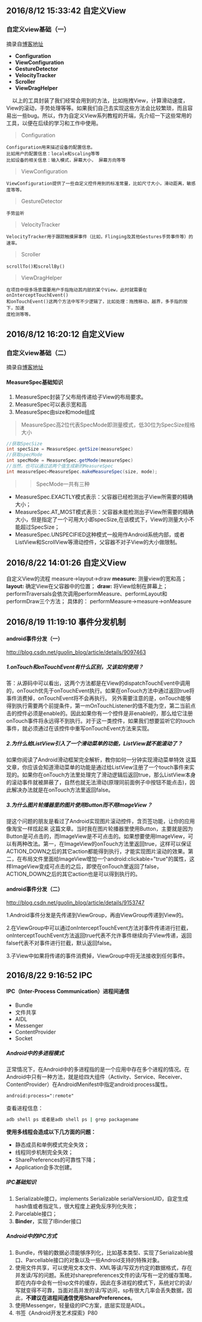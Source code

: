 ## 2016/8/12 15:33:42  自定义View
### 自定义view基础（一）
摘录自[博客地址](http://blog.csdn.net/lfdfhl/article/details/51324275)

* **Configuration**
* **ViewConfiguration**
* **GestureDetector**
* **VelocityTracker**
* **Scroller**
* **ViewDragHelper**


&nbsp;&nbsp;&nbsp;&nbsp;以上的工具封装了我们经常会用到的方法，比如拖拽View，计算滑动速度，View的滚动，手势处理等等。如果我们自己去实现这些方法会比较繁琐，而且容易出一些bug。所以，作为自定义View系列教程的开端，先介绍一下这些常用的工具，以便在后续的学习和工作中使用。

> Configuration  
 
	Configuration用来描述设备的配置信息。 
	比如用户的配置信息：locale和scaling等等 
	比如设备的相关信息：输入模式，屏幕大小， 屏幕方向等等 

> ViewConfiguration  

	ViewConfiguration提供了一些自定义控件用到的标准常量，比如尺寸大小，滑动距离，敏感度等等。 
> GestureDetector 

	手势监听

> VelocityTracker  

	VelocityTracker用于跟踪触摸屏事件（比如，Flinging及其他Gestures手势事件等）的速率。

> Scroller  

	scrollTo()和scrollBy()

> ViewDragHelper

	在项目中很多场景需要用户手指拖动其内部的某个View，此时就需要在onInterceptTouchEvent()
    和onTouchEvent()这两个方法中写不少逻辑了，比如处理：拖拽移动，越界，多手指的按下，加速
	度检测等等。 



## 2016/8/12 16:20:12 自定义View
### 自定义view基础（二）
摘录自[博客地址](http://blog.csdn.net/lfdfhl/article/details/51347818)

#### MeasureSpec基础知识

1. MeasureSpec封装了父布局传递给子View的布局要求。 
2. MeasureSpec可以表示宽和高 
3. MeasureSpec由size和mode组成

> MeasureSpec高2位代表SpecMode即测量模式，低30位为SpecSize规格大小

```java
//获取SpecSize  
int specSize = MeasureSpec.getSize(measureSpec)	  
//获取specMode  
int specMode = MeasureSpec.getMode(measureSpec)
//当然，也可以通过这两个值生成新的MeasureSpec
int measureSpec=MeasureSpec.makeMeasureSpec(size, mode);
```

>> SpecMode一共有三种  


* MeasureSpec.EXACTLY模式表示：父容器已经检测出子View所需要的精确大小；
* MeasureSpec.AT_MOST模式表示：父容器未能检测出子View所需要的精确大小，但是指定了一个可用大小即specSize,在该模式下，View的测量大小不能超过SpecSize；
* MeasureSpec.UNSPECIFIED这种模式一般用作Android系统内部，或者ListView和ScrollView等滑动控件，父容器不对子View的大小做限制。

## 2016/8/22 14:01:26 自定义View
自定义View的流程 measure->layout->draw
**measure:** 测量view的宽和高；
**layout:** 确定View在父容器中的位置；
**draw:** 将View绘制在屏幕上； 
performTraversals会依次调用performMeasure、performLayout和performDraw三个方法；
具体的：
performMeasure->measure->onMeasure


## 2016/8/19 11:19:10 事件分发机制
#### android事件分发（一） 
http://blog.csdn.net/guolin_blog/article/details/9097463

##### 1.onTouch和onTouchEvent有什么区别，又该如何使用？

答：从源码中可以看出，这两个方法都是在View的dispatchTouchEvent中调用的，onTouch优先于onTouchEvent执行。如果在onTouch方法中通过返回true将事件消费掉，onTouchEvent将不会再执行。
另外需要注意的是，onTouch能够得到执行需要两个前提条件，第一mOnTouchListener的值不能为空，第二当前点击的控件必须是enable的。因此如果你有一个控件是非enable的，那么给它注册onTouch事件将永远得不到执行。对于这一类控件，如果我们想要监听它的touch事件，就必须通过在该控件中重写onTouchEvent方法来实现。

##### 2.为什么给ListView引入了一个滑动菜单的功能，ListView就不能滚动了？

如果你阅读了Android滑动框架完全解析，教你如何一分钟实现滑动菜单特效 这篇文章，你应该会知道滑动菜单的功能是通过给ListView注册了一个touch事件来实现的。如果你在onTouch方法里处理完了滑动逻辑后返回true，那么ListView本身的滚动事件就被屏蔽了，自然也就无法滑动(原理同前面例子中按钮不能点击)，因此解决办法就是在onTouch方法里返回false。

##### 3.为什么图片轮播器里的图片使用Button而不用ImageView？

提这个问题的朋友是看过了Android实现图片滚动控件，含页签功能，让你的应用像淘宝一样炫起来 这篇文章。当时我在图片轮播器里使用Button，主要就是因为Button是可点击的，而ImageView是不可点击的。如果想要使用ImageView，可以有两种改法。第一，在ImageView的onTouch方法里返回true，这样可以保证ACTION_DOWN之后的其它action都能得到执行，才能实现图片滚动的效果。第二，在布局文件里面给ImageView增加一个android:clickable="true"的属性，这样ImageView变成可点击的之后，即使在onTouch里返回了false，ACTION_DOWN之后的其它action也是可以得到执行的。

#### android事件分发（二） 
http://blog.csdn.net/guolin_blog/article/details/9153747 

1.Android事件分发是先传递到ViewGroup，再由ViewGroup传递到View的。

2.在ViewGroup中可以通过onInterceptTouchEvent方法对事件传递进行拦截，onInterceptTouchEvent方法返回true代表不允许事件继续向子View传递，返回false代表不对事件进行拦截，默认返回false。

3.子View中如果将传递的事件消费掉，ViewGroup中将无法接收到任何事件。



## 2016/8/22 9:16:52 IPC
#### IPC（Inter-Process Communication）进程间通信
* Bundle
* 文件共享
* AIDL
* Messenger
* ContentProvider
* Socket

##### Android中的多进程模式

正常情况下，在Android中的多进程指的是一个应用中存在多个进程的情况。在Android中只有一种方法，就是给四大组件（Activity、Service、Receiver、ContentProvider）在AndroidMenifest中指定android:process属性。
```xml
android:process=":remote"
```
查看进程信息：
```cmd
adb shell ps 或者是adb shell ps | grep packagename
```
 
**使用多线程会造成以下几方面的问题：**
* 静态成员和单例模式完全失效；
* 线程同步机制完全失效；
* SharePreferences的可靠性下降；
* Application会多次创建。

##### IPC基础知识

1. Serializable接口，implements Serializable serialVersionUID，自定生成hash值或者指定1L，很大程度上避免反序列化失败；  
2. Parcelable接口；
3. **Binder**，实现了IBinder接口

##### Android中的IPC方式
1. Bundle，传输的数据必须能够序列化，比如基本类型、实现了Serializable接口、Parcellable接口的对象以及一些Android支持的特殊对象。
2. 使用文件共享，可以使用文本文件、XML等读/写双方约定的数据格式，存在并发读/写的问题。系统对sharepreferences文件的读/写有一定的缓存策略，即在内存中会有一份sp文件的缓存，因此在多进程的模式下，系统对它的读/写就变得不可靠，当面对高并发的读/写访问，sp有很大几率会丢失数据，因此，**不建议在进程间通信使用SharePreferences**。
3. 使用Messenger，轻量级的IPC方案，底层实现是AIDL。
4. 书签《Android开发艺术探索》P80















































  


